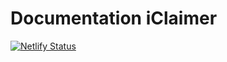 # Documentation iClaimer


[![Netlify Status](https://api.netlify.com/api/v1/badges/2bf425f6-0a81-4eca-b293-5ec17f23e6b9/deploy-status)](https://app.netlify.com/sites/planetaiko/deploys)